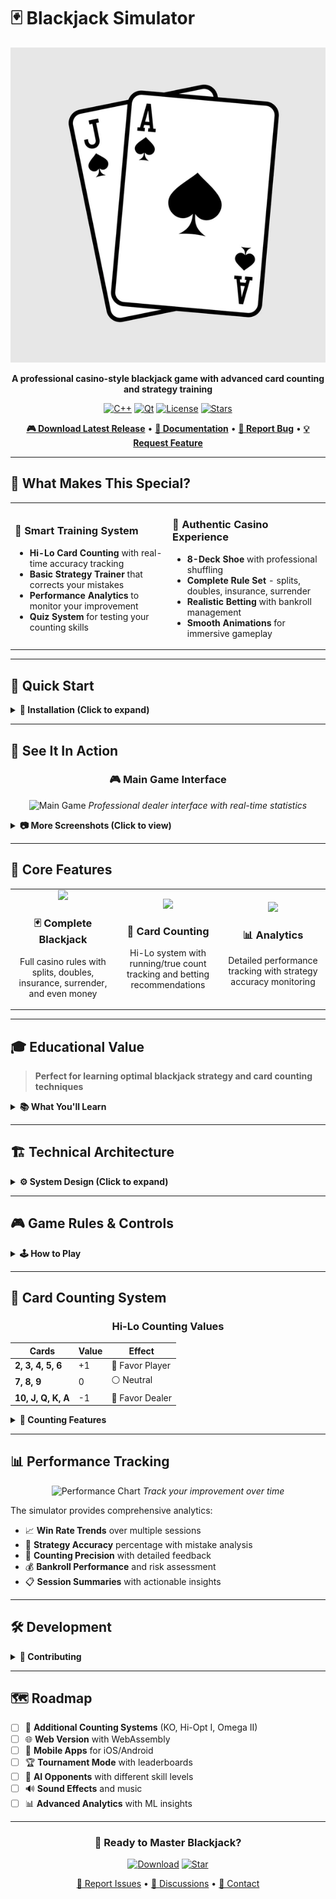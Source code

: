 # 🃏 Blackjack Simulator

<div align="center">

![Blackjack Logo](https://github.com/Mesa112/blackJack/blob/main/images/blackjack-hand-spades-black-jack-600nw-2122961363.jpg.png)

**A professional casino-style blackjack game with advanced card counting and strategy training**

[![C++](https://img.shields.io/badge/C%2B%2B-17-blue?style=for-the-badge&logo=cplusplus)](https://isocpp.org/)
[![Qt](https://img.shields.io/badge/Qt-6.0+-41CD52?style=for-the-badge&logo=qt)](https://www.qt.io/)
[![License](https://img.shields.io/badge/License-MIT-yellow?style=for-the-badge)](LICENSE)
[![Stars](https://img.shields.io/github/stars/yourusername/blackjack-simulator?style=for-the-badge)](https://github.com/yourusername/blackjack-simulator/stargazers)

[**🎮 Download Latest Release**](https://github.com/Mesa112/blackJack/releases/tag/v1.0) • [**📖 Documentation**](https://github.com/Mesa112/blackJack#readme) • [**🐛 Report Bug**](https://github.com/Mesa112/blackJack/issues) • [**💡 Request Feature**](https://github.com/Mesa112/blackJack/issues)

</div>

---

## 🎯 What Makes This Special?

<table>
<tr>
<td width="50%">

### 🧠 **Smart Training System**
- **Hi-Lo Card Counting** with real-time accuracy tracking
- **Basic Strategy Trainer** that corrects your mistakes
- **Performance Analytics** to monitor your improvement
- **Quiz System** for testing your counting skills

</td>
<td width="50%">

### 🎲 **Authentic Casino Experience**
- **8-Deck Shoe** with professional shuffling
- **Complete Rule Set** - splits, doubles, insurance, surrender
- **Realistic Betting** with bankroll management
- **Smooth Animations** for immersive gameplay

</td>
</tr>
</table>

---

## 🚀 Quick Start

<details>
<summary><b>🔧 Installation (Click to expand)</b></summary>

### Prerequisites
```bash
# Install Qt (Ubuntu/Debian)
sudo apt-get install qt6-base-dev qt6-tools-dev

# Install Qt (macOS)
brew install qt@6

# Install Qt (Windows)
# Download from https://www.qt.io/download
```

### Build & Run
```bash
git clone https://github.com/yourusername/blackjack-simulator.git
cd blackjack-simulator
qmake Blackjack.pro
make
./Blackjack
```

</details>

---

## 📸 See It In Action

<div align="center">

### 🎮 Main Game Interface
![Main Game](https://github.com/Mesa112/blackJack/blob/main/images/Screenshot%202025-07-01%20at%203.04.27%E2%80%AFPM.png)
*Professional dealer interface with real-time statistics*

</div>

<details>
<summary><b>📷 More Screenshots (Click to view)</b></summary>

| Card Counting Training | Split Hands Management | Statistics Dashboard |
|------------------------|------------------------|---------------------|
| ![Counting](screenshots/counting.png) | ![Split](screenshots/split.png) | ![Stats](screenshots/stats.png) |
| *Hi-Lo system with accuracy tracking* | *Advanced split hand gameplay* | *Comprehensive performance analytics* |

</details>

---

## 🎯 Core Features

<table>
<tr>
<td align="center" width="33%">
<img src="https://img.icons8.com/color/96/000000/playing-cards.png" width="80"/>

### 🃏 **Complete Blackjack**
Full casino rules with splits, doubles, insurance, surrender, and even money
</td>
<td align="center" width="33%">
<img src="https://img.icons8.com/color/96/000000/brain.png" width="80"/>

### 🧠 **Card Counting**
Hi-Lo system with running/true count tracking and betting recommendations
</td>
<td align="center" width="33%">
<img src="https://img.icons8.com/color/96/000000/statistics.png" width="80"/>

### 📊 **Analytics**
Detailed performance tracking with strategy accuracy monitoring
</td>
</tr>
</table>

---

## 🎓 Educational Value

> **Perfect for learning optimal blackjack strategy and card counting techniques**

<details>
<summary><b>📚 What You'll Learn</b></summary>

- **Card Counting Fundamentals**: Master the Hi-Lo system with guided practice
- **Basic Strategy Mastery**: Learn mathematically optimal decisions for every situation
- **Bankroll Management**: Understand proper betting strategies and risk control
- **Game Mathematics**: Explore the statistical foundations behind blackjack
- **Real-time Decision Making**: Practice under realistic casino conditions

</details>

---

## 🏗️ Technical Architecture

<details>
<summary><b>⚙️ System Design (Click to expand)</b></summary>

```
🎮 BlackjackSimulator/
├── 🃏 Core Game Logic
│   ├── Card.h/cpp              # Card representation
│   ├── Deck.h/cpp              # 8-deck shoe management
│   ├── Hand.h/cpp              # Hand evaluation
│   ├── Player.h/cpp            # Player actions
│   └── Dealer.h/cpp            # Dealer behavior
├── 🎯 Game Engine
│   ├── GameEngine.h/cpp        # Main game controller
│   ├── SplitHand.h/cpp         # Split hand logic
│   └── Stats.h/cpp             # Statistics tracking
├── 🧠 Training Systems
│   ├── Counting.h/cpp          # Card counting algorithms
│   └── BasicStrategy.h/cpp     # Strategy analysis
└── 🎨 User Interface
    ├── BlackjackGUI.h/cpp      # Qt interface
    └── CardImageManager.h/cpp  # Visual components
```

**Tech Stack:**
- **Language**: C++17
- **GUI Framework**: Qt 6.x
- **Build System**: qmake/CMake
- **Platforms**: Windows, macOS, Linux

</details>

---

## 🎮 Game Rules & Controls

<details>
<summary><b>🕹️ How to Play</b></summary>

### Basic Controls
| Action | Description |
|--------|-------------|
| **Hit** | Take another card |
| **Stand** | Keep current total |
| **Double Down** | Double bet, take one card |
| **Split** | Split matching pairs |
| **Surrender** | Forfeit half your bet |
| **Insurance** | Side bet when dealer shows Ace |

### Casino Rules
- Dealer hits on soft 17
- Blackjack pays 3:2
- Double down on any two cards
- Split pairs up to 4 hands
- Insurance pays 2:1
- Surrender returns half bet

</details>

---

## 🎯 Card Counting System

<div align="center">

### Hi-Lo Counting Values

| Cards | Value | Effect |
|-------|-------|--------|
| **2, 3, 4, 5, 6** | +1 | 🔴 Favor Player |
| **7, 8, 9** | 0 | ⚪ Neutral |
| **10, J, Q, K, A** | -1 | 🔵 Favor Dealer |

</div>

<details>
<summary><b>🧮 Counting Features</b></summary>

- **Running Count**: Real-time count maintenance
- **True Count**: Adjusted for remaining decks  
- **Betting Advice**: Recommended bet sizing
- **Accuracy Tracking**: Monitor counting precision
- **Quiz Mode**: Test your skills with random challenges

</details>

---

## 📊 Performance Tracking

<div align="center">

![Performance Chart](https://github.com/Mesa112/blackJack/blob/main/images/Screenshot%202025-07-02%20at%202.20.30%E2%80%AFPM.png)
*Track your improvement over time*

</div>

The simulator provides comprehensive analytics:

- 📈 **Win Rate Trends** over multiple sessions
- 🎯 **Strategy Accuracy** percentage with mistake analysis  
- 🧠 **Counting Precision** with detailed feedback
- 💰 **Bankroll Performance** and risk assessment
- 📋 **Session Summaries** with actionable insights

---

## 🛠️ Development

<details>
<summary><b>👥 Contributing</b></summary>

We welcome contributions! Here's how:

1. 🍴 **Fork** the repository
2. 🌿 **Create** your feature branch (`git checkout -b feature/amazing-feature`)
3. 💾 **Commit** your changes (`git commit -m 'Add amazing feature'`)
4. 📤 **Push** to the branch (`git push origin feature/amazing-feature`)
5. 🔄 **Open** a Pull Request

### Development Setup
```bash
# Install development tools
sudo apt-get install qt6-base-dev qt6-tools-dev cmake

# Build in debug mode
qmake CONFIG+=debug
make

# Run tests (if available)
make test
```

</details>

---

## 🗺️ Roadmap

- [ ] 🎯 **Additional Counting Systems** (KO, Hi-Opt I, Omega II)
- [ ] 🌐 **Web Version** with WebAssembly
- [ ] 📱 **Mobile Apps** for iOS/Android
- [ ] 🏆 **Tournament Mode** with leaderboards
- [ ] 🤖 **AI Opponents** with different skill levels
- [ ] 🔊 **Sound Effects** and music
- [ ] 📊 **Advanced Analytics** with ML insights

---

<div align="center">

### 🎲 Ready to Master Blackjack?

[![Download](https://img.shields.io/badge/Download-Latest%20Release-success?style=for-the-badge&logo=download)](https://github.com/yourusername/blackjack-simulator/releases/latest)
[![Star](https://img.shields.io/badge/⭐-Star%20This%20Repo-yellow?style=for-the-badge)](https://github.com/yourusername/blackjack-simulator)



[🐛 Report Issues](https://github.com/yourusername/blackjack-simulator/issues) • [💬 Discussions](https://github.com/yourusername/blackjack-simulator/discussions) • [📧 Contact](mailto:your.email@example.com)

</div>
